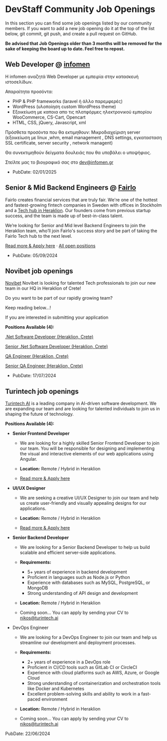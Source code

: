 # DevStaff Community Job Openings

In this section you can find some job openings listed by our community members.
If you want to add a new job opening do it at the top of the list below, git
commit, git push, and create a pull request on GitHub.

__Be advised that Job Openings older than 3 months will be removed for the sake
of keeping the board up to date. Feel free to repost.__

## Web Developer @ [infomen](https://www.linkedin.com/company/infomen-gr/)

Η infomen αναζητά Web Developer με εμπειρία στην κατασκευή ιστοσελίδων.

Απαραίτητα προσόντα:
- PHP & PHP frameworks (laravel ή άλλο παρεμφερές)
- ︎WordPress (υλοποίηση custom WordPress theme)
- ︎Εξοικείωση με καποια απο τις πλατφόρμες ηλεκτρονικού εμπορίου WooCommerce, CS-Cart, Opencart
- ︎HTML, ︎CSS, ︎jQuery,︎ Javascript︎, xml

Πρόσθετα προσόντα που θα εκτιμηθουν:
︎Μικροδιαχείριση server (εξοικείωση με linux ,whm, email management , DNS settings, εγκατασταση SSL certificate, server security , network managent)

Θα συνεκτιμηθούν δείγματα δουλειάς που θα υποβάλει ο υποψήφιος.

Στείλτε μας το βιογραφικό σας στο dev@infomen.gr

* PubDate: 02/01/2025

## Senior & Mid Backend Engineers @ [Fairlo](https://www.linkedin.com/company/fairlo)

Fairlo creates financial services that are truly fair. We're one of the hottest and fastest-growing fintech companies in Sweden with offices in Stockholm and a [Tech hub in Heraklion](https://www.google.gr/maps/place/Fairlo/@35.340333,25.1203905,18z/data=!4m6!3m5!1s0x149a5b000c5babe3:0x242a453cc5ebc386!8m2!3d35.3408923!4d25.1209928!16s%2Fg%2F11y4nsr8j5?entry=ttu). Our founders come from previous startup success, and the team is made up of best-in-class talent.  

We’re looking for Senior and Mid level Backend Engineers to join the Heraklion team, who’ll join Fairlo's success story and be part of taking the Fairlo Tech hub to the next level.

[Read more & Apply here](https://careers.fairlo.se/jobs/4532514-senior-mid-backend-engineers)  ·   [All open positions](https://careers.fairlo.se/)

* PubDate: 05/09/2024

## Novibet job openings
[Novibet](https://www.novibet.gr/) Novibet is looking for talented Tech professionals to join our new team in our HQ in Heraklion of Crete!

Do you want to be part of our rapidly growing team?

Keep reading below...!

If you are interested in submitting your application

__Positions Available (4):__

[.Net Software Developer (Heraklion, Crete)](https://apply.workable.com/novibet/j/0B51AD0B51/)

[Senior .Net Software Developer (Heraklion, Crete)](https://apply.workable.com/novibet/j/E005BB6CFD/)

[QA Engineer (Heraklion, Crete)](https://apply.workable.com/novibet/j/11FD25484E/)

[Senior QA Engineer (Heraklion, Crete)](https://apply.workable.com/novibet/j/AFB4EF3598/)

* PubDate: 17/07/2024

## Turintech job openings

[Turintech AI](https://www.turintech.ai/) is a leading company in AI-driven software development. We are expanding our team and are looking for talented individuals to join us in shaping the future of technology.

__Positions Available (4):__

- __Senior Frontend Developer__

  - We are looking for a highly skilled Senior Frontend Developer to join our team. You will be responsible for designing and implementing the visual and interactive elements of our web applications using Angular.

  - __Location:__ Remote / Hybrid in Heraklion

  - [Read more & Apply here](https://www.linkedin.com/jobs/view/3955330760)

- __UI/UX Designer__

  - We are seeking a creative UI/UX Designer to join our team and help us create user-friendly and visually appealing designs for our applications.

  - __Location:__ Remote / Hybrid in Heraklion

  - [Read more & Apply here](https://www.linkedin.com/jobs/view/3955326490)

- __Senior Backend Developer__

  - We are looking for a Senior Backend Developer to help us build scalable and efficient server-side applications.

  - __Requirements:__

    - 5+ years of experience in backend development
    - Proficient in languages such as Node.js or Python 
    - Experience with databases such as MySQL, PostgreSQL, or MongoDB
    - Strong understanding of API design and development

  - __Location:__ Remote / Hybrid in Heraklion

  - Coming soon... You can apply by sending your CV to [nikos@turintech.ai](mailto:nikos@turintech.ai)

- DevOps Engineer

  - We are looking for a DevOps Engineer to join our team and help us streamline our development and deployment processes.
  
  - __Requirements:__
    - 2+ years of experience in a DevOps role
    - Proficient in CI/CD tools such as GitLab CI or CircleCI
    - Experience with cloud platforms such as AWS, Azure, or Google Cloud
    - Strong understanding of containerization and orchestration tools like Docker and Kubernetes
    - Excellent problem-solving skills and ability to work in a fast-paced environment
  
  - __Location:__ Remote / Hybrid in Heraklion
  
  - Coming soon... You can apply by sending your CV to [nikos@turintech.ai](mailto:nikos@turintech.ai)

PubDate: 22/06/2024
